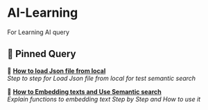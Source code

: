 # AI-Learning
For Learning AI query

## 📌 Pinned Query
🔹 **[How to load Json file from local](https://github.com/teerayuthton/AI-Learning-Query/tree/main/functions/import_json_from_local/)**  
_Step to step for Load Json file from local for test semantic search_

🔹 **[How to Embedding texts and Use Semantic search](https://github.com/teerayuthton/AI-Learning-Query/blob/main/functions/embedding_functions/)**  
_Explain functions to embedding text Step by Step and How to use it_
